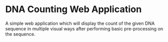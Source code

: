 # DNA Counting Web Application

A simple web application which will display the count of the given DNA sequence in multiple visual ways after performing basic pre-processing on the sequence.